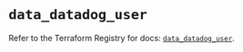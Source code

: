 # `data_datadog_user`

Refer to the Terraform Registry for docs: [`data_datadog_user`](https://registry.terraform.io/providers/datadog/datadog/3.46.0/docs/data-sources/user).
